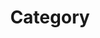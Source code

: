 ---
title: "Category"
layout: categories
permalink: /categories/
author_profile: false
sidebar_main: true
sidebar:
    nav: "docs"
---